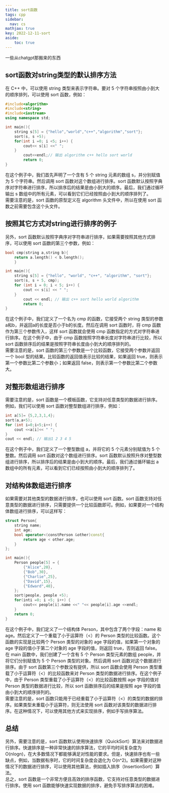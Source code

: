 ```yaml
---
title: sort函数
tags: cpp
sidebar:
  nav: cs
mathjax: true
key: 2022-12-11-sort
aside:
    toc: true
---
```


一些从chatgpt那搬来的东西

<!--more-->

## sort函数对string类型的默认排序方法

在 C++ 中，可以使用 string 类型来表示字符串。要对 5 个字符串按照由小到大的顺序排列，可以使用 sort 函数，例如：
```c++
#include<algorithm>
#include<string>
#include<iostream>
using namespace std;

int main(){
    string s[5] = {"hello","world","c++","algorithm","sort"};  
    sort(s, s +5);
    for(int i =0; i <5; i++) {
        cout<< s[i] <<" ";  
    }
        cout<<endl;// 输出 algorithm c++ hello sort world
        return 0;
}
```
在这个例子中，我们首先声明了一个含有 5 个 string 元素的数组 s，并分别赋值为 5 个字符串。然后调用 sort 函数对这个数组进行排序。sort 函数默认按照字典序对字符串进行排序，所以排序后的结果是由小到大的顺序。最后，我们通过循环输出 s 数组中的所有元素，可以看到它们已经按照由小到大的顺序排列了。<br />
需要注意的是，sort 函数的原型定义在 algorithm 头文件中，所以在使用 sort 函数之前需要包含这个头文件。<br />

## 按照其它方式对string进行排序的例子

另外，sort 函数默认按照字典序对字符串进行排序，如果需要按照其他方式排序，可以使用 sort 函数的第三个参数，例如：

```c++
bool cmp(string a,string b){
    return a.length() < b.length();
    }

int main(){
    string s[5] = {"hello", "world", "c++", "algorithm", "sort"};
    sort(s, s + 5, cmp);
    for (int i = 0; i < 5; i++) {
        cout << s[i] << " ";
    }
        cout << endl; // 输出 c++ sort hello world algorithm
        return 0;
}
```

在这个例子中，我们定义了一个名为 cmp 的函数，它接受两个 string 类型的参数a和b，并返回a的长度是否小于b的长度。然后在调用 sort 函数时，将 cmp 函数作为第三个参数传入，这样 sort 函数就会使用 cmp 函数指定的方式对字符串进行排序。在这个例子中，由于 cmp 函数按照字符串长度对字符串进行比较，所以 sort 函数排序后的结果是按照字符串长度由小到大的顺序排列的。<br />
需要注意的是，sort 函数的第三个参数是一个比较函数，它接受两个参数并返回一个 bool 型的结果。比较函数的返回值表示比较的结果，如果返回 true，则表示第一个参数比第二个参数小；如果返回 false，则表示第一个参数比第二个参数大。

## 对整形数组进行排序
需要注意的是，sort 函数是一个模板函数，它支持对任意类型的数据进行排序。例如，我们可以使用 sort 函数对整型数组进行排序，例如：
```c++
int a[5]= {5,2,3,1,4};
sort(a,a+5);
for (int i=0;i<5;i++) {  
    cout <<a[i]<< " ";
}
cout << endl; // 输出1 2 3 4 5
```
在这个例子中，我们定义了一个整型数组 a，并将它的 5 个元素分别赋值为 5 个整数。然后调用 sort 函数对这个数组进行排序。sort 函数默认按照升序对整型数组进行排序，所以排序后的结果是由小到大的顺序。最后，我们通过循环输出 a 数组中的所有元素，可以看到它们已经按照由小到大的顺序排列了。<br />

## 对结构体数组进行排序

如果需要对其他类型的数据进行排序，也可以使用 sort 函数。sort 函数支持对任意类型的数据进行排序，只需要提供一个比较函数即可。例如，如果要对一个结构体数组进行排序，可以这样写：
```c++
struct Person{
    string name;
    int age;
    bool operator<(constPerson &other)const{
        return age < other.age;  
    }
};

int main(){  
    Person people[5] = {    
        {"Alice",20},    
        {"Bob",30},    
        {"Charlie",25},    
        {"David",15},    
        {"Edward",40},  
    };  
    sort(people, people +5);
    for(inti =0; i <5; i++) {
        cout<< people[i].name <<" "<< people[i].age <<endl;  
    }
    return 0;
}
```
在这个例子中，我们定义了一个结构体 Person，其中包含了两个字段：name 和 age。然后定义了一个重载了小于运算符（<）的 Person 类型的比较函数。这个函数的实现是比较两个 Person 类型的对象的 age 字段的值，如果第一个对象的 age 字段的值小于第二个对象的 age 字段的值，则返回 true，否则返回 false。<br />
在 main 函数中，我们创建了一个含有 5 个 Person 类型元素的数组 people，并将它们分别赋值为 5 个 Person 类型的对象。然后调用 sort 函数对这个数据进行排序。由于 sort 函数第三个参数没有提供，所以 sort 函数会使用 Person 类型重载了小于运算符（<）的比较函数来对 Person 类型的数据进行排序。在这个例子中，由于 Person 类型重载了小于运算符（<）的比较函数按照 age 字段的值对 Person 类型的数据进行比较，所以 sort 函数排序后的结果是按照 age 字段的值由小到大的顺序排列的。<br />
需要注意的是，sort 函数只能用于已经重载了小于运算符（<）的类型的数据的排序。如果类型未重载小于运算符，则无法使用 sort 函数对该类型的数据进行排序。在这种情况下，可以使用其他方式来实现排序，例如手写排序算法。<br />

## 总结

另外，需要注意的是，sort 函数默认使用快速排序（QuickSort）算法来对数据进行排序。快速排序是一种非常快速的排序算法，它的平均时间复杂度为 O(nlogn)，在大多数情况下都能够满足对性能的要求。但是，快速排序也有一些缺点，例如，当数据有序时，它的时间复杂度会退化为 O(n^2)。如果需要对这种情况下的数据进行排序，可以使用其他算法，例如插入排序（InsertionSort）算法。<br />
总之，sort 函数是一个非常方便且高效的排序函数，它支持对任意类型的数据进行排序。使用 sort 函数能够快速实现数据的排序，避免手写排序算法的困难。